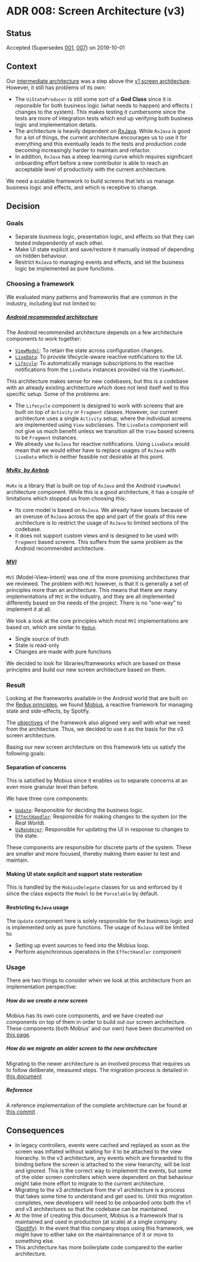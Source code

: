 # ADR 008: Screen Architecture (v3)

## Status

Accepted (Supersedes [001](./001-screen-controllers.md), [007](./007-screen-architecture-v2.md)) on 2019-10-01

## Context

Our [intermediate architecture](./007-screen-architecture-v2.md) was a step above the [v1 screen architecture](./001-screen-controllers.md). However,
it still has problems of its own:

- The `UiStateProducer` is still some sort of a **God Class** since it is reponsible for both business logic (what needs to happen) and effects (
  changes to the system). This makes testing it cumbersome since the tests are more of integration tests which end up verifying both business logic
  and implementation details.
- The architecture is heavily dependent on [RxJava](https://github.com/ReactiveX/RxJava/). While `RxJava` is good for a lot of things, the current
  architecture encourages us to use it for everything and this eventually leads to the tests and production code becoming increasingly harder to
  maintain and refactor.
- In addition, `RxJava` has a steep learning curve which requires significant onboarding effort before a new contributor is able to reach an
  acceptable level of productivity with the current architecture.

We need a scalable framework to build screens that lets us manage business logic and effects, and which is receptive to change.

## Decision

### Goals

- Separate business logic, presentation logic, and effects so that they can tested independently of each other.
- Make UI state explicit and save/restore it manually instead of depending on hidden behaviour.
- Restrict `RxJava` to managing events and effects, and let the business logic be implemented as pure functions.

### Choosing a framework

We evaluated many patterns and frameworks that are common in the industry, including but not limited to:

##### [Android recommended architecture](https://developer.android.com/jetpack/docs/guide)

The Android recommended architecture depends on a few architecture components to work together:

- [`ViewModel`](https://developer.android.com/topic/libraries/architecture/viewmodel): To retain the state across configuration changes.
- [`LiveData`](https://developer.android.com/reference/androidx/lifecycle/LiveData): To provide lifecycle-aware reactive notifications to the UI.
- [`Lifecyle`](https://developer.android.com/reference/androidx/lifecycle/Lifecycle): To automatically manage subscriptions to the reactive
  notifications from the `LiveData` instances provided via the `ViewModel`.

This architecture makes sense for new codebases, but this is a codebase with an already existing architecture which does not lend itself well to this
specific setup. Some of the problems are:

- The `Lifecycle` component is designed to work with screens that are built on top of `Activity` or `Fragment` classes. However, our current
  architecture uses a single `Activity` setup, where the individual screens are implemented using `View` subclasses. The `LiveData` component will not
  give us much benefit unless we transition all the `View` based screens to be `Fragment` instances.
- We already use `RxJava` for reactive notifications. Using `LiveData` would mean that we would either have to replace usages of `RxJava`
  with `LiveData` which is neither feasible not desirable at this point.

##### [MvRx, by Airbnb](https://github.com/airbnb/MvRx)

`MvRx` is a library that is built on top of `RxJava` and the Android `ViewModel` architecture component. While this is a good architecture, it has a
couple of limitations which stopped us from choosing this:

- Its core model is based on `RxJava`. We already have issues because of an overuse of `RxJava` across the app and part of the goals of this new
  architecture is to restrict the usage of `RxJava` to limited sections of the codebase.
- It does not support custom views and is designed to be used with `Fragment` based screens. This suffers from the same problem as the Android
  recommended architecture.

##### [MVI](http://hannesdorfmann.com/android/mosby3-mvi-1)

`MVI` (Model-View-Intent) was one of the more promising architectures that we reviewed. The problem with `MVI` however, is that it is generally a set
of principles more than an architecture. This means that there are many implementations of `MVI` in the industry, and they are all implemented
differently based on the needs of the project. There is no "one-way" to implement it at all.

We took a look at the core principles which most `MVI` implementations are based on, which are similar
to [`Redux`](https://redux.js.org/introduction/three-principles).

- Single source of truth
- State is read-only
- Changes are made with pure functions

We decided to look for libraries/frameworks which are based on these principles and build our new screen architecture based on them.

### Result

Looking at the frameworks available in the Android world that are built on the [Redux principles](https://redux.js.org/introduction/three-principles),
we found [Mobius](https://github.com/spotify/mobius), a reactive framework for managing state and side-effects, by Spotify.

The [objectives](https://github.com/spotify/mobius/wiki/Objectives) of the framework also aligned very well with what we need from the architecture.
Thus, we decided to use it as the basis for the v3 screen architecture.

Basing our new screen architecture on this framework lets us satisfy the following goals:

#### Separation of concerns

This is satisfied by Mobius since it enables us to separate concerns at an even more granular level than before.

We have three core components:

- [`Update`](../mobius/implementing-a-new-screen.md#update): Responsible for deciding the business logic.
- [`EffectHandler`](../mobius/implementing-a-new-screen.md#effecthandler): Responsible for making changes to the system (or the *Real World*).
- [`UiRenderer`](../mobius/implementing-a-new-screen.md#uirenderer): Responsible for updating the UI in response to changes to the state.

These components are responsible for discrete parts of the system. These are smaller and more focused, thereby making them easier to test and
maintain.

#### Making UI state explicit and support state restoration

This is handled by the `MobiusDelegate` classes for us and enforced by it since the class expects the `Model` to be `Parcelable` by default.

#### Restricting `RxJava` usage

The `Update` component here is solely responsible for the business logic and is implemented only as pure functions. The usage of `RxJava` will be
limited to:

- Setting up event sources to feed into the Mobius loop.
- Perform asynchronous operations in the `EffectHandler` component

### Usage

There are two things to consider when we look at this architecture from an implementation perspective:

##### How do we create a new screen

Mobius has its own core components, and we have created our components on top of them in order to build out our screen architecture. These
components (both Mobius' and our own) have been documented on [this page](../mobius/implementing-a-new-screen.md).

##### How do we migrate an older screen to the new architecture

Migrating to the newer architecture is an involved process that requires us to follow deliberate, measured steps. The migration process is detailed
in [this document](../mobius/migrating-to-mobius.md)

##### Reference

A reference implementation of the complete architecture can be found
at [this commit](https://github.com/simpledotorg/simple-android/tree/6da548b36c3cceb3e3db344c09a0f5ae588fc2c0/app/src/main/java/org/simple/clinic/settings/changelanguage)
.

## Consequences

- In legacy controllers, events were cached and replayed as soon as the screen was inflated without waiting for it to be attached to the view
  hierarchy. In the v3 architecture, any events which are forwarded to the binding before the screen is attached to the view hierarchy, will be lost
  and ignored. This is the correct way to implement the events, but some of the older screen controllers which were dependent on that behaviour might
  take more effort to migrate to the current architecture.
- Migrating to the v3 architecture from the v1 architecture is a process that takes some time to understand and get used to. Until this migration
  completes, new developers will need to be onboarded onto both the v1 and v3 architectures so that the codebase can be maintained.
- At the time of creating this document, Mobius is a framework that is maintained and used in production (at scale) at a single
  company ([Spotify](https://www.spotify.com)). In the event that this company stops using this framework, we might have to either take on the
  maintainenance of it or move to something else.
- This architecture has more boilerplate code compared to the earlier architecture.
